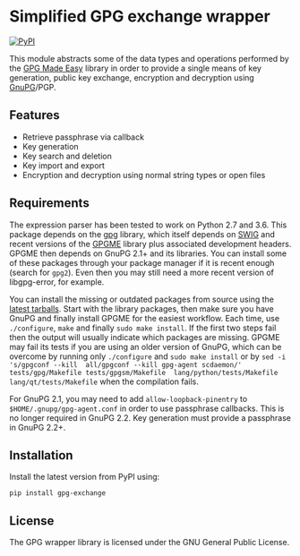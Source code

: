 # Simplified GPG exchange wrapper

[![PyPI](https://img.shields.io/pypi/v/gpg-exchange.svg)](https://pypi.python.org/pypi/gpg-exchange)

This module abstracts some of the data types and operations performed by the
[GPG Made Easy](https://pypi.python.org/pypi/gpg) library in order to provide 
a single means of key generation,
public key exchange, encryption and decryption using 
[GnuPG](https://www.gnupg.org/)/PGP.

## Features

- Retrieve passphrase via callback
- Key generation
- Key search and deletion
- Key import and export
- Encryption and decryption using normal string types or open files

## Requirements

The expression parser has been tested to work on Python 2.7 and 3.6. This 
package depends on the [gpg](https://pypi.python.org/pypi/gpg) library, which 
itself depends on [SWIG](http://www.swig.org/) and recent versions of the
[GPGME](https://www.gnupg.org/software/gpgme/index.html) library plus 
associated development headers. GPGME then depends on GnuPG 2.1+ and its 
libraries. You can install some of these packages through your package manager 
if it is recent enough (search for `gpg2`). Even then you may still need a more 
recent version of libgpg-error, for example.

You can install the missing or outdated packages from source using the [latest 
tarballs](https://www.gnupg.org/download/index.html).
Start with the library packages, then make sure you have GnuPG and finally 
install GPGME for the easiest workflow. Each time, use `./configure`, `make` 
and finally `sudo make install`. If the first two steps fail then the output 
will usually indicate which packages are missing. GPGME may fail its tests if 
you are using an older version of GnuPG, which can be overcome by running only 
`./configure` and `sudo make install` or by `sed -i 's/gpgconf --kill 
all/gpgconf --kill gpg-agent scdaemon/' tests/gpg/Makefile tests/gpgsm/Makefile 
lang/python/tests/Makefile lang/qt/tests/Makefile` when the compilation fails.

For GnuPG 2.1, you may need to add `allow-loopback-pinentry` to 
`$HOME/.gnupg/gpg-agent.conf` in order to use passphrase callbacks. This is no 
longer required in GnuPG 2.2. Key generation must provide a passphrase in GnuPG 
2.2+.

## Installation

Install the latest version from PyPI using:

```
pip install gpg-exchange
```

## License

The GPG wrapper library is licensed under the GNU General Public License.
